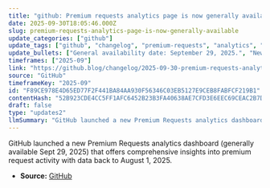 ```yaml
---
title: "github: Premium requests analytics page is now generally available"
date: 2025-09-30T18:05:46.000Z
slug: premium-requests-analytics-page-is-now-generally-available
update_categories: ["github"]
update_tags: ["github", "changelog", "premium-requests", "analytics", "dashboard", "general-availability", "2025"]
update_bullets: ["General availability date: September 29, 2025.", "New comprehensive dashboard for Premium Requests analytics.", "Includes historical data starting August 1, 2025.", "Accessible via the GitHub changelog announcement on the GitHub Blog."]
timeframes: ["2025-09"]
link: "https://github.blog/changelog/2025-09-30-premium-requests-analytics-page-is-now-generally-available"
source: "GitHub"
timeframeKey: "2025-09"
id: "F89CE978E4D65ED77F2F441BA84AA930F56346C03EB5127E9CEB8FABFCF219B1"
contentHash: "52B923CDE4CC5FF1AFC6452B23B3FA40638AE7CFD3E6EEC69CEAC2B7D3A08F0D"
draft: false
type: "updates2"
llmSummary: "GitHub launched a new Premium Requests analytics dashboard (generally available Sept 29, 2025) that offers comprehensive insights into premium request activity with data back to August 1, 2025."
---
```


GitHub launched a new Premium Requests analytics dashboard (generally available Sept 29, 2025) that offers comprehensive insights into premium request activity with data back to August 1, 2025.

- **Source:** [GitHub](https://github.blog/changelog/2025-09-30-premium-requests-analytics-page-is-now-generally-available)
